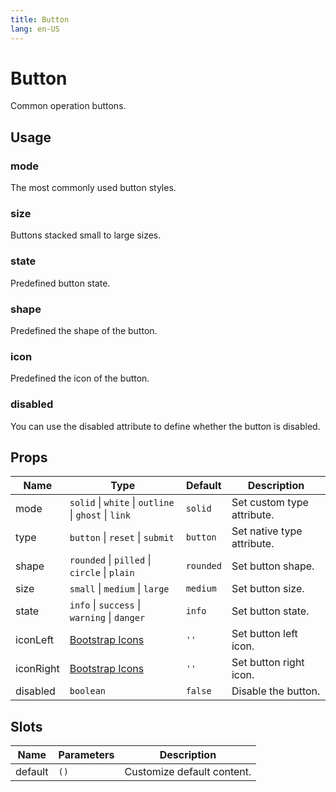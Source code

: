 ```yaml
---
title: Button
lang: en-US
---
```


# Button

Common operation buttons.

## Usage

### mode

The most commonly used button styles.

<demo src="../../../example/button/mode.vue"></demo>

### size

Buttons stacked small to large sizes.

<demo src="../../../example/button/sizes.vue"></demo>

### state

Predefined button state.

<demo src="../../../example/button/states.vue"></demo>

### shape

Predefined the shape of the button.

<demo src="../../../example/button/shapes.vue"></demo>

### icon

Predefined the icon of the button.

<demo src="../../../example/button/icon.vue"></demo>

### disabled

You can use the disabled attribute to define whether the button is disabled.

<demo src="../../../example/button/disabled.vue"></demo>

## Props

| Name        | Type                                                 | Default   | Description                |
| ----------- | ---------------------------------------------------- | --------- | -------------------------- |
| mode        | `solid` \| `white` \| `outline` \| `ghost` \| `link` | `solid`   | Set custom type attribute. |
| type        | `button` \| `reset` \| `submit`                      | `button`  | Set native type attribute. |
| shape       | `rounded` \| `pilled` \| `circle` \| `plain`         | `rounded` | Set button shape.          |
| size        | `small` \| `medium` \| `large`                       | `medium`  | Set button size.           |
| state       | `info` \| `success` \| `warning` \| `danger`         | `info`    | Set button state.          |
| iconLeft    | [Bootstrap Icons](https://icons.getbootstrap.com/)   | `''`      | Set button left icon.      |
| iconRight   | [Bootstrap Icons](https://icons.getbootstrap.com/)   | `''`      | Set button right icon.     |
| disabled    | `boolean`                                            | `false`   | Disable the button.        |

## Slots

| Name    | Parameters | Description                |
| ------- | ---------- | -------------------------- |
| default | `()`       | Customize default content. |
